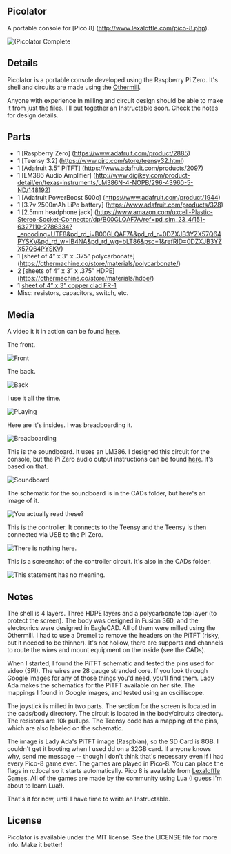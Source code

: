 ## Picolator
A portable console for [Pico 8] (http://www.lexaloffle.com/pico-8.php).   

![(Picolator Complete](photos/picolator_complete.jpg?raw=true "Picolator")

## Details
Picolator is a portable console developed using the Raspberry Pi Zero. It's shell and circuits are made using the [Othermill](https://othermachine.co). 

Anyone with experience in milling and circuit design should be able to make it from just the files. I'll put together an Instructable soon. Check the notes for design details.

## Parts
- 1 [Raspberry Zero] (https://www.adafruit.com/product/2885)
- 1 [Teensy 3.2] (https://www.pjrc.com/store/teensy32.html)
- 1 [Adafruit 3.5” PiTFT] (https://www.adafruit.com/products/2097)
- 1 [LM386 Audio Amplifier] (http://www.digikey.com/product-detail/en/texas-instruments/LM386N-4-NOPB/296-43960-5-ND/148192)
- 1 [Adafruit PowerBoost 500c] (https://www.adafruit.com/product/1944)
- 1 [3.7v 2500mAh LiPo battery] (https://www.adafruit.com/products/328)
- 1 [2.5mm headphone jack] (https://www.amazon.com/uxcell-Plastic-Stereo-Socket-Connector/dp/B00GLQAF7A/ref=pd_sim_23_4/151-6327110-2786334?_encoding=UTF8&pd_rd_i=B00GLQAF7A&pd_rd_r=0DZXJB3YZX57Q64PYSKV&pd_rd_w=IB4NA&pd_rd_wg=bLT86&psc=1&refRID=0DZXJB3YZX57Q64PYSKV)
- 1 [sheet of 4” x 3” x .375” polycarbonate] (https://othermachine.co/store/materials/polycarbonate/)
- 2 [sheets of 4” x 3” x .375” HDPE] (https://othermachine.co/store/materials/hdpe/)
- 1 [sheet of 4” x 3” copper clad FR-1](https://othermachine.co/store/materials/pcb)
- Misc: resistors, capacitors, switch, etc.

## Media
A video it it in action can be found [here](https://youtu.be/5mOcTelc-4U).

The front.

![Front](photos/picolator_front.jpg?raw=true "Picolator")

The back.

![Back](photos/picolator_back.jpg?raw=true "Picolator")

I use it all the time.

![PLaying](photos/picolator_rainmaker.jpg?raw=true "Picolator")

Here are it's insides. I was breadboarding it.

![Breadboarding](photos/breadboarding_console.jpg?raw=true "Picolator")

This is the soundboard. It uses an LM386. I designed this circuit for the console, but the Pi Zero audio output instructions can be found [here](https://learn.adafruit.com/introducing-the-raspberry-pi-zero/audio-outputs). It's based on that.

![Soundboard](photos/soundboard_closeup.jpg?raw=true "Picolator")

The schematic for the soundboard is in the CADs folder, but here's an image of it.

![You actually read these?](photos/console_sound_board.png?raw=true "Picolator")

This is the controller. It connects to the Teensy and the Teensy is then connected via USB to the Pi Zero.

![There is nothing here.](photos/controller_bare.jpg?raw=true "Picolator")

This is a screenshot of the controller circuit. It's also in the CADs folder.

![This statement has no meaning. ](photos/controller_circuit.png?raw=true "Picolator")

## Notes
The shell is 4 layers. Three HDPE layers and a polycarbonate top layer (to protect the screen). The body was designed in Fusion 360, and the electronics were designed in EagleCAD. All of them were milled using the Othermill. I had to use a Dremel to remove the headers on the PiTFT (risky, but it needed to be thinner). It's not hollow, there are supports and channels to route the wires and mount equipment on the inside (see the CADs).

When I started, I found the PiTFT schematic and tested the pins used for video (SPI). The wires are 28 gauge stranded core. If you look through Google Images for any of those things you'd need, you'll find them. Lady Ada makes the schematics for the PiTFT available on her site. The mappings I found in Google images, and tested using an oscilliscope.

The joystick is milled in two parts. The section for the screen is located in the cads/body directory. The circuit is located in the body/circuits directory. The resistors are 10k pullups. The Teensy code has a mapping of the pins, which are also labeled on the schematic.

The image is Lady Ada's PiTFT image (Raspbian), so the SD Card is 8GB. I couldn't get it booting when I used dd on a 32GB card. If anyone knows why, send me message -- though I don't think that's necessary even if I had every Pico-8 game ever. The games are played in Pico-8. You can place the flags in rc.local so it starts automatically. Pico 8 is available from [Lexaloffle Games](http://www.lexaloffle.com/pico-8.php). All of the games are made by the community using Lua (I guess I'm about to learn Lua!). 

That's it for now, until I have time to write an Instructable.

## License
Picolator is available under the MIT license. See the LICENSE file for more info. Make it better!
